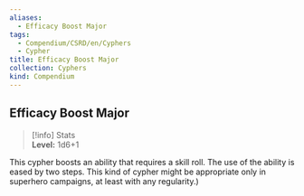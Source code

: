 ```yaml
---
aliases:
  - Efficacy Boost Major
tags:
  - Compendium/CSRD/en/Cyphers
  - Cypher
title: Efficacy Boost Major
collection: Cyphers
kind: Compendium
---
```

## Efficacy Boost Major  
>[!info] Stats  
> **Level:** 1d6+1
  
This cypher boosts an ability that requires a skill roll. The use of the ability is eased by two steps. This kind of cypher might be appropriate only in superhero campaigns, at least with any regularity.)